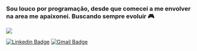 ### Sou louco por programação, desde que comecei a me envolver na area me apaixonei. Buscando sempre evoluir 🎮

![](https://super.abril.com.br/wp-content/uploads/2016/09/super_imggato_digitando_0.gif)

[![Linkedin Badge](https://img.shields.io/badge/-LinkedIn-blue?style=flat-square&logo=Linkedin&logoColor=white&link=https://www.linkedin.com/in/rickson-reis-g9)](https://www.linkedin.com/in/rickson-reis-g9)
[![Gmail Badge](https://img.shields.io/badge/-Gmail-c14438?style=flat-square&logo=Gmail&logoColor=white&link=mailto:cyberickson@gmail.com)](mailto:cyberickson@gmail.com)
